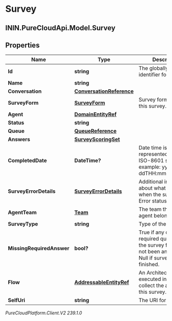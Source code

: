 # Survey

## ININ.PureCloudApi.Model.Survey

## Properties

|Name | Type | Description | Notes|
|------------ | ------------- | ------------- | -------------|
| **Id** | **string** | The globally unique identifier for the object. | [optional] |
| **Name** | **string** |  | [optional] |
| **Conversation** | [**ConversationReference**](ConversationReference) |  | [optional] |
| **SurveyForm** | [**SurveyForm**](SurveyForm) | Survey form used for this survey. | [optional] |
| **Agent** | [**DomainEntityRef**](DomainEntityRef) |  | [optional] |
| **Status** | **string** |  | [optional] |
| **Queue** | [**QueueReference**](QueueReference) |  | [optional] |
| **Answers** | [**SurveyScoringSet**](SurveyScoringSet) |  | [optional] |
| **CompletedDate** | **DateTime?** | Date time is represented as an ISO-8601 string. For example: yyyy-MM-ddTHH:mm:ss[.mmm]Z | [optional] |
| **SurveyErrorDetails** | [**SurveyErrorDetails**](SurveyErrorDetails) | Additional information about what happened when the survey is in Error status. | [optional] |
| **AgentTeam** | [**Team**](Team) | The team that the agent belongs to | [optional] |
| **SurveyType** | **string** | Type of the survey | [optional] |
| **MissingRequiredAnswer** | **bool?** | True if any of the required questions for the survey form have not been answered. Null if survey is not finished. | [optional] |
| **Flow** | [**AddressableEntityRef**](AddressableEntityRef) | An Architect flow that executed in order to collect the answers for this survey. | [optional] |
| **SelfUri** | **string** | The URI for this object | [optional] |



_PureCloudPlatform.Client.V2 239.1.0_
